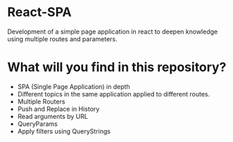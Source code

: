 # React-SPA
Development of a simple page application in react to deepen knowledge using multiple routes and parameters.

# What will you find in this repository?
- SPA (Single Page Application) in depth
- Different topics in the same application applied to different routes.
- Multiple Routers
- Push and Replace in History
- Read arguments by URL
- QueryParams
- Apply filters using QueryStrings

